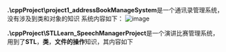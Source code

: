 **.\cppProject\project1_addressBookManageSystem**是一个通讯录管理系统，没有涉及到类和对象的知识
系统内容如下：
![image](https://github.com/user-attachments/assets/aea8d802-cd09-42bf-a037-11156a45c772)

**.\cppProject\STLLearn_SpeechManagerProject**是一个演讲比赛管理系统，用到了**STL**，**类**，**文件的操作**知识，其内容如下

